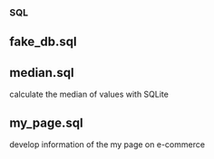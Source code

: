 ### SQL

## fake_db.sql

## median.sql
calculate the median of values with SQLite

## my_page.sql
develop information of the my page on e-commerce